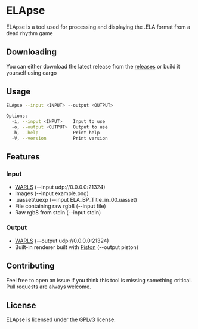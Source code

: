 # ELApse

ELApse is a tool used for processing and displaying the .ELA format from a dead rhythm game 

## Downloading

You can either download the latest release from the [releases](https://github.com/BlackDragon-B/ELApse/releases) or build it yourself using cargo
## Usage

```bash
ELApse --input <INPUT> --output <OUTPUT>

Options:
  -i, --input <INPUT>    Input to use
  -o, --output <OUTPUT>  Output to use
  -h, --help             Print help
  -V, --version          Print version
```
## Features
### Input
- [WARLS](https://github.com/Aircoookie/WLED/wiki/UDP-Realtime-Control) (--input udp://0.0.0.0:21324)
- Images (--input example.png)
- .uasset/.uexp (--input ELA_BP_Title_in_00.uasset)
- File containing raw rgb8 (--input file)
- Raw rgb8 from stdin (--input stdin)
### Output
- [WARLS](https://github.com/Aircoookie/WLED/wiki/UDP-Realtime-Control) (--output udp://0.0.0.0:21324)
- Built-in renderer built with [Piston](https://www.piston.rs/) (--output piston)
## Contributing

Feel free to open an issue if you think this tool is missing something critical. Pull requests are always welcome.

## License

ELApse is licensed under the  [GPLv3](https://choosealicense.com/licenses/gpl-3.0/) license.
